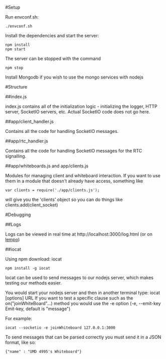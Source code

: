 #Setup

Run envconf.sh:

    ./envconf.sh

Install the dependencies and start the server:

    npm install
    npm start

The server can be stopped with the command

    npm stop

Install Mongodb if you wish to use the mongo services with nodejs

#Structure

##index.js

index.js contains all of the initialization logic - initializing the logger, HTTP server, SocketIO servers, etc. Actual SocketIO code does not go here.

##app/client_handler.js

Contains all the code for handling SocketIO messages.

##app/rtc_handler.js

Contains all the code for handling SocketIO messages for the RTC signalling.

##app/whiteboards.js and app/clients.js

Modules for managing client and whiteboard interaction. If you want to use them in a module that doesn't already have access, something like

	var clients = require('./app/clients.js');
	
will give you the 'clients' object so you can do things like clients.add(client_socket) 

#Debugging

##Logs

Logs can be viewed in real time at http://localhost:3000/log.html (or on [lempo](https://lempo.d.umn.edu:4995/log.html))

##iocat

Using npm download: iocat

    npm install -g iocat

Iocat can be used to send messages to our nodejs server, which makes testing our methods easier.

You would start your nodejs server and then in another terminal type: iocat [options] URL
If you want to test a specific clause such as the on("joinWhiteBoard"...) method you would use the -e option (-e, --emit-key <key>     Emit-key, default is "message")

For example:

	iocat --socketio -e joinWhiteboard 127.0.0.1:3000

To send messages that can be parsed correctly you must send it in a JSON format, like so:
	
	{"name" : "UMD 4995's Whiteboard"}
